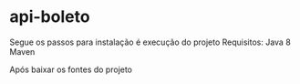 # api-boleto
Segue os passos para instalação é execução do projeto
Requisitos: Java 8
            Maven

Após baixar os fontes do projeto 
